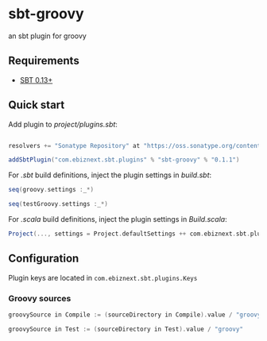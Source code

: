 sbt-groovy
==========

an sbt plugin for groovy

## Requirements

* [SBT 0.13+](http://www.scala-sbt.org/)


## Quick start

Add plugin to *project/plugins.sbt*:

```scala

resolvers += "Sonatype Repository" at "https://oss.sonatype.org/content/groups/public"

addSbtPlugin("com.ebiznext.sbt.plugins" % "sbt-groovy" % "0.1.1")
```

For *.sbt* build definitions, inject the plugin settings in *build.sbt*:

```scala
seq(groovy.settings :_*)

seq(testGroovy.settings :_*)
```

For *.scala* build definitions, inject the plugin settings in *Build.scala*:

```scala
Project(..., settings = Project.defaultSettings ++ com.ebiznext.sbt.plugins.GroovyPlugin.groovy.settings ++ com.ebiznext.sbt.plugins.GroovyPlugin.testGroovy.settings)
```

## Configuration

Plugin keys are located in `com.ebiznext.sbt.plugins.Keys`

### Groovy sources

```scala
groovySource in Compile := (sourceDirectory in Compile).value / "groovy"

groovySource in Test := (sourceDirectory in Test).value / "groovy"
```


